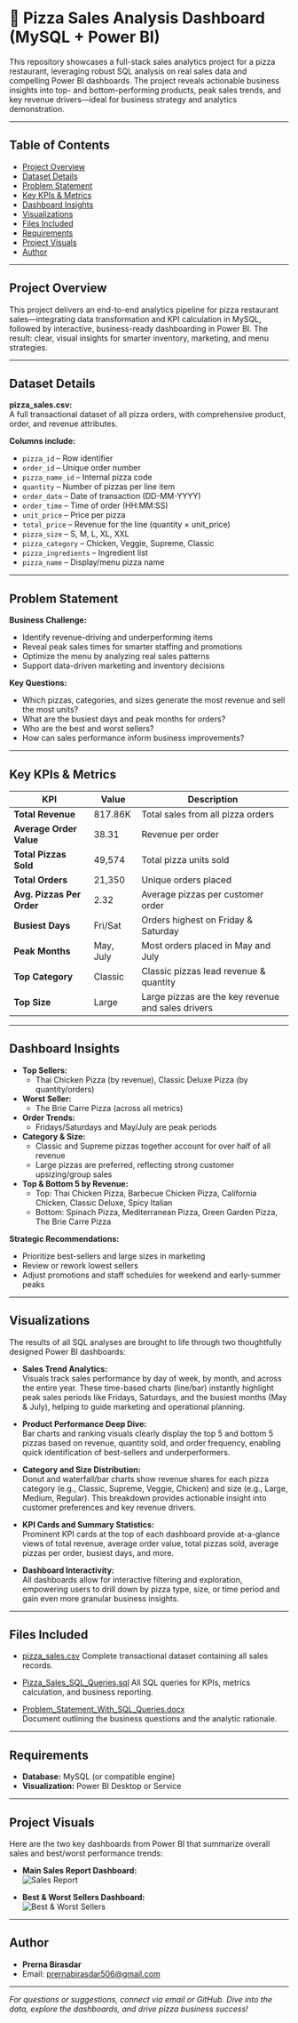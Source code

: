 # 🍕 Pizza Sales Analysis Dashboard (MySQL + Power BI)

This repository showcases a full-stack sales analytics project for a pizza restaurant, leveraging robust SQL analysis on real sales data and compelling Power BI dashboards. The project reveals actionable business insights into top- and bottom-performing products, peak sales trends, and key revenue drivers—ideal for business strategy and analytics demonstration.

---

## Table of Contents

- [Project Overview](#project-overview)
- [Dataset Details](#dataset-details)
- [Problem Statement](#problem-statement)
- [Key KPIs & Metrics](#key-kpis--metrics)
- [Dashboard Insights](#dashboard-insights)
- [Visualizations](#visualizations)
- [Files Included](#files-included)
- [Requirements](#requirements)
- [Project Visuals](#project-visuals)
- [Author](#author)

---

## Project Overview

This project delivers an end-to-end analytics pipeline for pizza restaurant sales—integrating data transformation and KPI calculation in MySQL, followed by interactive, business-ready dashboarding in Power BI. The result: clear, visual insights for smarter inventory, marketing, and menu strategies.

---

## Dataset Details

**pizza_sales.csv:**  
A full transactional dataset of all pizza orders, with comprehensive product, order, and revenue attributes.

**Columns include:**
- `pizza_id` – Row identifier  
- `order_id` – Unique order number  
- `pizza_name_id` – Internal pizza code  
- `quantity` – Number of pizzas per line item  
- `order_date` – Date of transaction (DD-MM-YYYY)  
- `order_time` – Time of order (HH:MM:SS)  
- `unit_price` – Price per pizza  
- `total_price` – Revenue for the line (quantity × unit_price)  
- `pizza_size` – S, M, L, XL, XXL  
- `pizza_category` – Chicken, Veggie, Supreme, Classic  
- `pizza_ingredients` – Ingredient list  
- `pizza_name` – Display/menu pizza name  

---

## Problem Statement

**Business Challenge:**  
- Identify revenue-driving and underperforming items  
- Reveal peak sales times for smarter staffing and promotions  
- Optimize the menu by analyzing real sales patterns  
- Support data-driven marketing and inventory decisions  

**Key Questions:**  
- Which pizzas, categories, and sizes generate the most revenue and sell the most units?  
- What are the busiest days and peak months for orders?  
- Who are the best and worst sellers?  
- How can sales performance inform business improvements?  

---

## Key KPIs & Metrics

| KPI                       | Value      | Description                                               |
|---------------------------|------------|-----------------------------------------------------------|
| **Total Revenue**         | 817.86K    | Total sales from all pizza orders                         |
| **Average Order Value**   | 38.31      | Revenue per order                                         |
| **Total Pizzas Sold**     | 49,574     | Total pizza units sold                                    |
| **Total Orders**          | 21,350     | Unique orders placed                                      |
| **Avg. Pizzas Per Order** | 2.32       | Average pizzas per customer order                         |
| **Busiest Days**          | Fri/Sat    | Orders highest on Friday & Saturday                       |
| **Peak Months**           | May, July  | Most orders placed in May and July                        |
| **Top Category**          | Classic    | Classic pizzas lead revenue & quantity                    |
| **Top Size**              | Large      | Large pizzas are the key revenue and sales drivers        |

---

## Dashboard Insights

- **Top Sellers:**  
  - Thai Chicken Pizza (by revenue), Classic Deluxe Pizza (by quantity/orders)
- **Worst Seller:**  
  - The Brie Carre Pizza (across all metrics)
- **Order Trends:**  
  - Fridays/Saturdays and May/July are peak periods
- **Category & Size:**  
  - Classic and Supreme pizzas together account for over half of all revenue  
  - Large pizzas are preferred, reflecting strong customer upsizing/group sales
- **Top & Bottom 5 by Revenue:**  
  - Top: Thai Chicken Pizza, Barbecue Chicken Pizza, California Chicken, Classic Deluxe, Spicy Italian  
  - Bottom: Spinach Pizza, Mediterranean Pizza, Green Garden Pizza, The Brie Carre Pizza

**Strategic Recommendations:**  
- Prioritize best-sellers and large sizes in marketing  
- Review or rework lowest sellers  
- Adjust promotions and staff schedules for weekend and early-summer peaks  

---

## Visualizations

The results of all SQL analyses are brought to life through two thoughtfully designed Power BI dashboards:

- **Sales Trend Analytics:**  
  Visuals track sales performance by day of week, by month, and across the entire year. These time-based charts (line/bar) instantly highlight peak sales periods like Fridays, Saturdays, and the busiest months (May & July), helping to guide marketing and operational planning.

- **Product Performance Deep Dive:**  
  Bar charts and ranking visuals clearly display the top 5 and bottom 5 pizzas based on revenue, quantity sold, and order frequency, enabling quick identification of best-sellers and underperformers.

- **Category and Size Distribution:**  
  Donut and waterfall/bar charts show revenue shares for each pizza category (e.g., Classic, Supreme, Veggie, Chicken) and size (e.g., Large, Medium, Regular). This breakdown provides actionable insight into customer preferences and key revenue drivers.

- **KPI Cards and Summary Statistics:**  
  Prominent KPI cards at the top of each dashboard provide at-a-glance views of total revenue, average order value, total pizzas sold, average pizzas per order, busiest days, and more.

- **Dashboard Interactivity:**  
  All dashboards allow for interactive filtering and exploration, empowering users to drill down by pizza type, size, or time period and gain even more granular business insights.

---

## Files Included

- [pizza_sales.csv](files/pizza_sales.csv)
  Complete transactional dataset containing all sales records.

- [Pizza_Sales_SQL_Queries.sql](files/Pizza_Sales_SQL_Queries.sql)
  All SQL queries for KPIs, metrics calculation, and business reporting.

- [Problem_Statement_With_SQL_Queries.docx](files/Problem_Statement_With_SQL_Queries.docx)  
  Document outlining the business questions and the analytic rationale.

---

## Requirements

- **Database:** MySQL (or compatible engine)
- **Visualization:** Power BI Desktop or Service

---

## Project Visuals

Here are the two key dashboards from Power BI that summarize overall sales and best/worst performance trends:

- **Main Sales Report Dashboard:**  
  ![Sales Report](files/Sales_Report.png) 

- **Best & Worst Sellers Dashboard:**  
  ![Best & Worst Sellers](files/Best&Worst_Sellers.png)


---

## Author

- **Prerna Birasdar**  
- Email: prernabirasdar506@gmail.com

---


*For questions or suggestions, connect via email or GitHub. Dive into the data, explore the dashboards, and drive pizza business success!*

